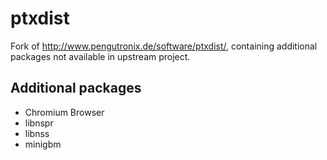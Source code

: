 # ptxdist

Fork of http://www.pengutronix.de/software/ptxdist/, containing additional packages not available in upstream project.


## Additional packages

* Chromium Browser
* libnspr
* libnss
* minigbm
